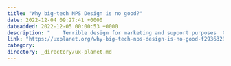 ```yaml
---
title: "Why big-tech NPS Design is no good?"
date: 2022-12-04 09:27:41 +0000
dateadded: 2022-12-05 00:00:53 +0000
description: "    Terrible design for marketing and support purposes  Continue reading on UX Planet »  "
link: "https://uxplanet.org/why-big-tech-nps-design-is-no-good-f29363297077?source=rss----819cc2aaeee0---4"
category:
directory: _directory/ux-planet.md
---
```

